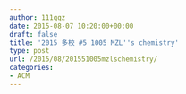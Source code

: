 ```yaml
---
author: 111qqz
date: 2015-08-07 10:20:00+00:00
draft: false
title: '2015 多校 #5 1005 MZL''s chemistry'
type: post
url: /2015/08/201551005mzlschemistry/
categories:
- ACM
---
```


